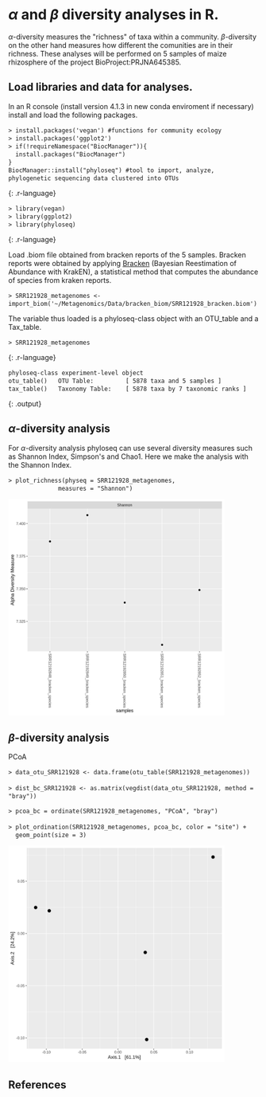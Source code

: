 # $\alpha$ and $\beta$ diversity analyses in R.

$\alpha$-diversity measures the "richness" of taxa within a community. $\beta$-diversity on the other hand measures how different the comunities are in their richness. These analyses will be performed on 5 samples of maize rhizosphere of the project BioProject:PRJNA645385. 


## Load libraries and data for analyses.

In an R console (install version 4.1.3 in new conda enviroment if necessary) install and load the following packages.
 
~~~
> install.packages('vegan') #functions for community ecology
> install.packages('ggplot2') 
> if(!requireNamespace("BiocManager")){
  install.packages("BiocManager")
}
BiocManager::install("phyloseq") #tool to import, analyze, phylogenetic sequencing data clustered into OTUs
~~~
{: .r-language}

~~~
> library(vegan)
> library(ggplot2)
> library(phyloseq)
~~~
{: .r-language}

Load .biom file obtained from bracken reports of the 5 samples. Bracken reports were obtained by applying [Bracken](http://ccb.jhu.edu/software/bracken/index.shtml) (Bayesian Reestimation of Abundance with KrakEN), a statistical method that computes the abundance of species from kraken reports.

~~~
> SRR121928_metagenomes <- import_biom('~/Metagenomics/Data/bracken_biom/SRR121928_bracken.biom')
~~~

The variable thus loaded is a phyloseq-class object with an OTU_table and a Tax_table. 

~~~
> SRR121928_metagenomes
~~~
{: .r-language}

~~~
phyloseq-class experiment-level object
otu_table()   OTU Table:         [ 5878 taxa and 5 samples ]
tax_table()   Taxonomy Table:    [ 5878 taxa by 7 taxonomic ranks ]
~~~
{: .output}


## $\alpha$-diversity analysis

For $\alpha$-diversity analysis phyloseq can use several diversity measures such as Shannon Index, Simpson's and Chao1. Here we make the analysis with the Shannon Index. 

~~~
> plot_richness(physeq = SRR121928_metagenomes, 
              measures = "Shannon") 
~~~


<a href="../Images/alpha.analysis.png">
  <img src="../Images/alpha-analysis.png" width="435" height="435" alt="Shannon indices of the 5 samples" />
 
</a>




## $\beta$-diversity analysis

PCoA
~~~
> data_otu_SRR121928 <- data.frame(otu_table(SRR121928_metagenomes))

> dist_bc_SRR121928 <- as.matrix(vegdist(data_otu_SRR121928, method = "bray"))
~~~

~~~
> pcoa_bc = ordinate(SRR121928_metagenomes, "PCoA", "bray")

> plot_ordination(SRR121928_metagenomes, pcoa_bc, color = "site") + 
  geom_point(size = 3)
~~~


<a href="../Images/beta.analysis.png">
  <img src="../Images/beta-analysis.png" width="435" height="435" alt="PCoA analysis of the 5 samples" />
</a>

## References

